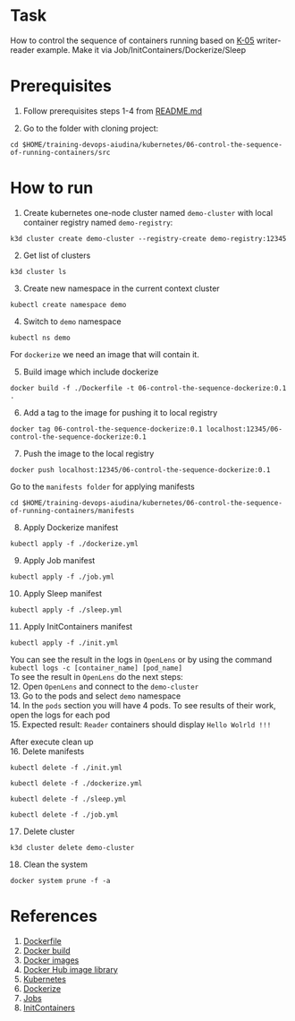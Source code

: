 # Task
How to control the sequence of containers running based on [K-05]() writer-reader example. Make it via Job/InitContainers/Dockerize/Sleep

# Prerequisites

1. Follow prerequisites steps 1-4 from [README.md](../../README.md)

2. Go to the folder with cloning project:
```
cd $HOME/training-devops-aiudina/kubernetes/06-control-the-sequence-of-running-containers/src
```

  
    
# How to run 

1. Create kubernetes one-node cluster named `demo-cluster` with local container registry named `demo-registry`:
```
k3d cluster create demo-cluster --registry-create demo-registry:12345
```
2. Get list of clusters
```
k3d cluster ls
```
3. Create new namespace in the current context cluster
```
kubectl create namespace demo
```
4. Switch to `demo` namespace 
```
kubectl ns demo
```
For `dockerize` we need an image that will contain it.

5. Build image which include dockerize
```
docker build -f ./Dockerfile -t 06-control-the-sequence-dockerize:0.1 .
```
6. Add a tag to the image for pushing it to local registry
```
docker tag 06-control-the-sequence-dockerize:0.1 localhost:12345/06-control-the-sequence-dockerize:0.1
```
7. Push the image to the local registry
```
docker push localhost:12345/06-control-the-sequence-dockerize:0.1
```
Go to the `manifests folder` for applying manifests

```
cd $HOME/training-devops-aiudina/kubernetes/06-control-the-sequence-of-running-containers/manifests
```
8. Apply Dockerize manifest
```
kubectl apply -f ./dockerize.yml
```
9.  Apply Job manifest
```
kubectl apply -f ./job.yml
```
10. Apply Sleep manifest
```
kubectl apply -f ./sleep.yml
```
11. Apply InitContainers manifest
```
kubectl apply -f ./init.yml
```
You can see the result in the logs in `OpenLens`
or by using the command `kubectl logs -c [container_name] [pod_name]` <br>
To see the result in `OpenLens` do the next steps: <br>
12. Open `OpenLens` and connect to the `demo-cluster`<br>
13. Go to the pods and select `demo` namespace<br>
14. In the `pods` section you will have 4 pods. To see results of their work, open the logs for each pod<br>
15. Expected result: `Reader` containers should display `Hello Wolrld !!!` <br>

After execute clean up<br>
16.  Delete manifests
```
kubectl delete -f ./init.yml
```
```
kubectl delete -f ./dockerize.yml 
```
```
kubectl delete -f ./sleep.yml 
```
```
kubectl delete -f ./job.yml
```
17. Delete cluster
```
k3d cluster delete demo-cluster
```
18. Clean the system
```
docker system prune -f -a 
```


# References
1. [Dockerfile](https://docs.docker.com/engine/reference/builder/)
2. [Docker build](https://docs.docker.com/engine/reference/commandline/build/)
3. [Docker images](https://docs.docker.com/engine/reference/commandline/images/)
4. [Docker Hub image library](https://hub.docker.com/)
5. [Kubernetes](https://kubernetes.io/docs/reference/generated/kubectl/kubectl-commands#logs)
6. [Dockerize](https://github.com/jwilder/dockerize)
7. [Jobs](https://kubernetes.io/docs/concepts/workloads/controllers/job/)
8. [InitContainers](https://kubernetes.io/docs/concepts/workloads/pods/init-containers/)

